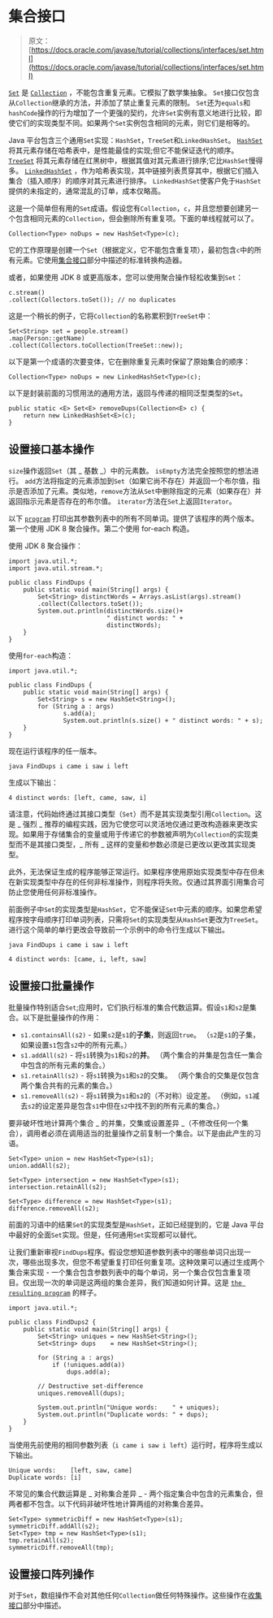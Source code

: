 # 集合接口

> 原文： [https://docs.oracle.com/javase/tutorial/collections/interfaces/set.html](https://docs.oracle.com/javase/tutorial/collections/interfaces/set.html)

[`Set`](https://docs.oracle.com/javase/8/docs/api/java/util/Set.html) 是 [`Collection`](https://docs.oracle.com/javase/8/docs/api/java/util/Collection.html) ，不能包含重复元素。它模拟了数学集抽象。 `Set`接口仅包含从`Collection`继承的方法，并添加了禁止重复元素的限制。 `Set`还为`equals`和`hashCode`操作的行为增加了一个更强的契约，允许`Set`实例有意义地进行比较，即使它们的实现类型不同。如果两个`Set`实例包含相同的元素，则它们是相等的。

Java 平台包含三个通用`Set`实现：`HashSet`，`TreeSet`和`LinkedHashSet`。 [`HashSet`](https://docs.oracle.com/javase/8/docs/api/java/util/HashSet.html) 将其元素存储在哈希表中，是性能最佳的实现;但它不能保证迭代的顺序。 [`TreeSet`](https://docs.oracle.com/javase/8/docs/api/java/util/TreeSet.html) 将其元素存储在红黑树中，根据其值对其元素进行排序;它比`HashSet`慢得多。 [`LinkedHashSet`](https://docs.oracle.com/javase/8/docs/api/java/util/LinkedHashSet.html) ，作为哈希表实现，其中链接列表贯穿其中，根据它们插入集合（插入顺序）的顺序对其元素进行排序。 `LinkedHashSet`使客户免于`HashSet`提供的未指定的，通常混乱的订单，成本仅略高。

这是一个简单但有用的`Set`成语。假设您有`Collection`，`c`，并且您想要创建另一个包含相同元素的`Collection`，但会删除所有重复项。下面的单线程就可以了。

```
Collection<Type> noDups = new HashSet<Type>(c);

```

它的工作原理是创建一个`Set`（根据定义，它不能包含重复项），最初包含`c`中的所有元素。它使用[集合接口](collection.html)部分中描述的标准转换构造器。

或者，如果使用 JDK 8 或更高版本，您可以使用聚合操作轻松收集到`Set`：

```
c.stream()
.collect(Collectors.toSet()); // no duplicates

```

这是一个稍长的例子，它将`Collection`的名称累积到`TreeSet`中：

```
Set<String> set = people.stream()
.map(Person::getName)
.collect(Collectors.toCollection(TreeSet::new));

```

以下是第一个成语的次要变体，它在删除重复元素时保留了原始集合的顺序：

```
Collection<Type> noDups = new LinkedHashSet<Type>(c);

```

以下是封装前面的习惯用法的通用方法，返回与传递的相同泛型类型的`Set`。

```
public static <E> Set<E> removeDups(Collection<E> c) {
    return new LinkedHashSet<E>(c);
}

```

## 设置接口基本操作

`size`操作返回`Set`（其 _ 基数 _）中的元素数。 `isEmpty`方法完全按照您的想法进行。 `add`方法将指定的元素添加到`Set`（如果它尚不存在）并返回一个布尔值，指示是否添加了元素。类似地，`remove`方法从`Set`中删除指定的元素（如果存在）并返回指示元素是否存在的布尔值。 `iterator`方法在`Set`上返回`Iterator`。

以下 [`program`](examples/FindDups.java) 打印出其参数列表中的所有不同单词。提供了该程序的两个版本。第一个使用 JDK 8 聚合操作。第二个使用 for-each 构造。

使用 JDK 8 聚合操作：

```
import java.util.*;
import java.util.stream.*;

public class FindDups {
    public static void main(String[] args) {
        Set<String> distinctWords = Arrays.asList(args).stream()
		.collect(Collectors.toSet()); 
        System.out.println(distinctWords.size()+ 
                           " distinct words: " + 
                           distinctWords);
    }
}

```

使用`for-each`构造：

```
import java.util.*;

public class FindDups {
    public static void main(String[] args) {
        Set<String> s = new HashSet<String>();
        for (String a : args)
               s.add(a);
               System.out.println(s.size() + " distinct words: " + s);
    }
}

```

现在运行该程序的任一版本。

```
java FindDups i came i saw i left

```

生成以下输出：

```
4 distinct words: [left, came, saw, i]

```

请注意，代码始终通过其接口类型（`Set`）而不是其实现类型引用`Collection`。这是 _ 强烈 _ 推荐的编程实践，因为它使您可以灵活地仅通过更改构造器来更改实现。如果用于存储集合的变量或用于传递它的参数被声明为`Collection`的实现类型而不是其接口类型，_ 所有 _ 这样的变量和参数必须是已更改以更改其实现类型。

此外，无法保证生成的程序能够正常运行。如果程序使用原始实现类型中存在但未在新实现类型中存在的任何非标准操作，则程序将失败。仅通过其界面引用集合可防止您使用任何非标准操作。

前面例子中`Set`的实现类型是`HashSet`，它不能保证`Set`中元素的顺序。如果您希望程序按字母顺序打印单词列表，只需将`Set`的实现类型从`HashSet`更改为`TreeSet`。进行这个简单的单行更改会导致前一个示例中的命令行生成以下输出。

```
java FindDups i came i saw i left

4 distinct words: [came, i, left, saw]

```

## 设置接口批量操作

批量操作特别适合`Set`;应用时，它们执行标准的集合代数运算。假设`s1`和`s2`是集合。以下是批量操作的作用：

*   `s1.containsAll(s2)` - 如果`s2`是`s1`的**子集**，则返回`true`。 （`s2`是`s1`的子集，如果设置`s1`包含`s2`中的所有元素。）
*   `s1.addAll(s2)` - 将`s1`转换为`s1`和`s2`的**并**。 （两个集合的并集是包含任一集合中包含的所有元素的集合。）
*   `s1.retainAll(s2)` - 将`s1`转换为`s1`和`s2`的交集。 （两个集合的交集是仅包含两个集合共有的元素的集合。）
*   `s1.removeAll(s2)` - 将`s1`转换为`s1`和`s2`的（不对称）设定差。 （例如，`s1`减去`s2`的设定差异是包含`s1`中但在`s2`中找不到的所有元素的集合。）

要非破坏性地计算两个集合 _ 的并集，交集或设置差异 _（不修改任何一个集合），调用者必须在调用适当的批量操作之前复制一个集合。以下是由此产生的习语。

```
Set<Type> union = new HashSet<Type>(s1);
union.addAll(s2);

Set<Type> intersection = new HashSet<Type>(s1);
intersection.retainAll(s2);

Set<Type> difference = new HashSet<Type>(s1);
difference.removeAll(s2);

```

前面的习语中的结果`Set`的实现类型是`HashSet`，正如已经提到的，它是 Java 平台中最好的全面`Set`实现。但是，任何通用`Set`实现都可以替代。

让我们重新审视`FindDups`程序。假设您想知道参数列表中的哪些单词只出现一次，哪些出现多次，但您不希望重复打印任何重复项。这种效果可以通过生成两个集合来实现 - 一个集合包含参数列表中的每个单词，另一个集合仅包含重复项目。仅出现一次的单词是这两组的集合差异，我们知道如何计算。这是 [`the resulting program`](examples/FindDups2.java) 的样子。

```
import java.util.*;

public class FindDups2 {
    public static void main(String[] args) {
        Set<String> uniques = new HashSet<String>();
        Set<String> dups    = new HashSet<String>();

        for (String a : args)
            if (!uniques.add(a))
                dups.add(a);

        // Destructive set-difference
        uniques.removeAll(dups);

        System.out.println("Unique words:    " + uniques);
        System.out.println("Duplicate words: " + dups);
    }
}

```

当使用先前使用的相同参数列表（`i came i saw i left`）运行时，程序将生成以下输出。

```
Unique words:    [left, saw, came]
Duplicate words: [i]

```

不常见的集合代数运算是 _ 对称集合差异 _ - 两个指定集合中包含的元素集合，但两者都不包含。以下代码非破坏性地计算两组的对称集合差异。

```
Set<Type> symmetricDiff = new HashSet<Type>(s1);
symmetricDiff.addAll(s2);
Set<Type> tmp = new HashSet<Type>(s1);
tmp.retainAll(s2);
symmetricDiff.removeAll(tmp);

```

## 设置接口阵列操作

对于`Set`，数组操作不会对其他任何`Collection`做任何特殊操作。这些操作在[收集接口](collection.html)部分中描述。